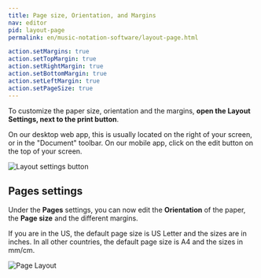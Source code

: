 ```yaml
---
title: Page size, Orientation, and Margins
nav: editor
pid: layout-page
permalink: en/music-notation-software/layout-page.html

action.setMargins: true
action.setTopMargin: true
action.setRightMargin: true
action.setBottomMargin: true
action.setLeftMargin: true
action.setPageSize: true
---
```


To customize the paper size, orientation and the margins, **open the Layout Settings, next to the print button**.

On our desktop web app, this is usually located on the right of your screen, or in the "Document" toolbar. On our mobile app, click on the edit button on the top of your screen.

![Layout settings button](/help/assets/img/editor/toolbar-print-layout.png)

## Pages settings

Under the **Pages** settings, you can now edit the **Orientation** of the paper, the **Page size** and the different margins.

If you are in the US, the default page size is US Letter and the sizes are in inches. In all other countries, the default page size is A4 and the sizes in mm/cm.

![Page Layout](/help/assets/img/editor/layout-page.png)

